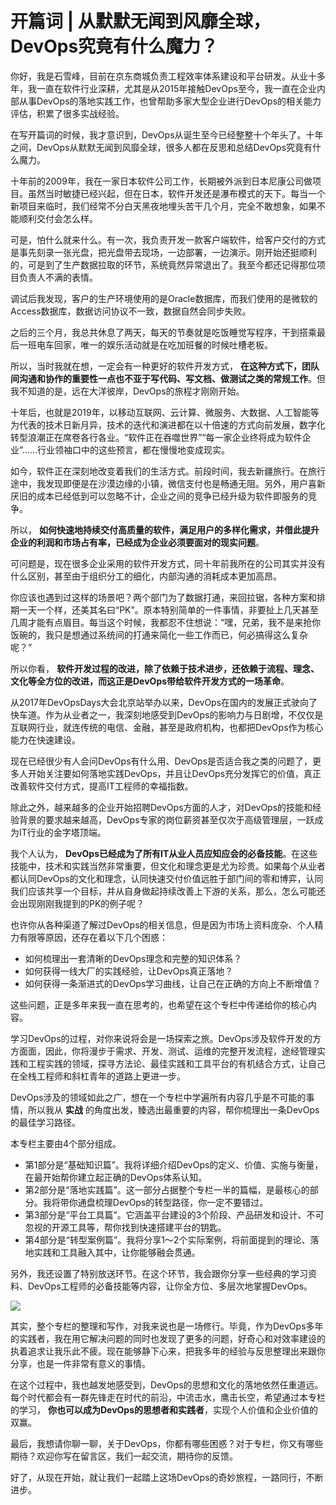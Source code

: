 # 开篇词 | 从默默无闻到风靡全球，DevOps究竟有什么魔力？
你好，我是石雪峰，目前在京东商城负责工程效率体系建设和平台研发。从业十多年，我一直在软件行业深耕，尤其是从2015年接触DevOps至今，我一直在企业内部从事DevOps的落地实践工作，也曾帮助多家大型企业进行DevOps的相关能力评估，积累了很多实战经验。

在写开篇词的时候，我才意识到，DevOps从诞生至今已经整整十个年头了。十年之间，DevOps从默默无闻到风靡全球，很多人都在反思和总结DevOps究竟有什么魔力。

十年前的2009年，我在一家日本软件公司工作，长期被外派到日本尼康公司做项目。虽然当时敏捷已经兴起，但在日本，软件开发还是瀑布模式的天下。每当一个新项目来临时，我们经常不分白天黑夜地埋头苦干几个月，完全不敢想象，如果不能顺利交付会怎么样。

可是，怕什么就来什么。有一次，我负责开发一款客户端软件，给客户交付的方式是事先刻录一张光盘，把光盘带去现场，一边部署，一边演示。刚开始还挺顺利的，可是到了生产数据拉取的环节，系统竟然异常退出了。我至今都还记得那位项目负责人不满的表情。

调试后我发现，客户的生产环境使用的是Oracle数据库，而我们使用的是微软的Access数据库，数据访问协议不一致，数据自然会同步失败。

之后的三个月，我总共休息了两天，每天的节奏就是吃饭睡觉写程序，干到搭乘最后一班电车回家，唯一的娱乐活动就是在吃加班餐的时候吐槽老板。

所以，当时我就在想，一定会有一种更好的软件开发方式， **在这种方式下，团队间沟通和协作的重要性一点也不亚于写代码、写文档、做测试之类的常规工作**。但我不知道的是，远在大洋彼岸，DevOps的旅程才刚刚开始。

十年后，也就是2019年，以移动互联网、云计算、微服务、大数据、人工智能等为代表的技术日新月异，技术的迭代和演进都在以十倍速的方式向前发展，数字化转型浪潮正在席卷各行各业。“软件正在吞噬世界”“每一家企业终将成为软件企业”……行业领袖口中的这些预言，都在慢慢地变成现实。

如今，软件正在深刻地改变着我们的生活方式。前段时间，我去新疆旅行。在旅行途中，我发现即便是在沙漠边缘的小镇，微信支付也是畅通无阻。另外，用户喜新厌旧的成本已经低到可以忽略不计，企业之间的竞争已经升级为软件即服务的竞争。

所以， **如何快速地持续交付高质量的软件，满足用户的多样化需求，并借此提升企业的利润和市场占有率，已经成为企业必须要面对的现实问题**。

可问题是，现在很多企业采用的软件开发方式，同十年前我所在的公司其实并没有什么区别，甚至由于组织分工的细化，内部沟通的消耗成本更加高昂。

你应该也遇到过这样的场景吧？两个部门为了数据打通，来回拉锯，各种方案和排期一天一个样，还美其名曰“PK”。原本特别简单的一件事情，非要扯上几天甚至几周才能有点眉目。每当这个时候，我都忍不住想说：“嘿，兄弟，我不是来抢你饭碗的，我只是想通过系统间的打通来简化一些工作而已，何必搞得这么复杂呢？”

所以你看， **软件开发过程的改进，除了依赖于技术进步，还依赖于流程、理念、文化等全方位的改进，而这正是DevOps带给软件开发方式的一场革命**。

从2017年DevOpsDays大会北京站举办以来，DevOps在国内的发展正式驶向了快车道。作为从业者之一，我深刻地感受到DevOps的影响力与日剧增，不仅仅是互联网行业，就连传统的电信、金融，甚至是政府机构，也都把DevOps作为核心能力在快速建设。

现在已经很少有人会问DevOps有什么用、DevOps是否适合我之类的问题了，更多人开始关注要如何落地实践DevOps，并且让DevOps充分发挥它的价值，真正改善软件交付方式，提高IT工程师的幸福指数。

除此之外，越来越多的企业开始招聘DevOps方面的人才，对DevOps的技能和经验背景的要求越来越高，DevOps专家的岗位薪资甚至仅次于高级管理层，一跃成为IT行业的金字塔顶端。

我个人认为， **DevOps已经成为了所有IT从业人员应知应会的必备技能**。在这些技能中，技术和实践当然非常重要，但文化和理念更是尤为珍贵。如果每个从业者都认同DevOps的文化和理念，认同快速交付价值远胜于部门间的零和博弈，认同我们应该共享一个目标，并从自身做起持续改善上下游的关系，那么，怎么可能还会出现刚刚我提到的PK的例子呢？

也许你从各种渠道了解过DevOps的相关信息，但是因为市场上资料庞杂、个人精力有限等原因，还存在着以下几个困惑：

- 如何梳理出一套清晰的DevOps理念和完整的知识体系？
- 如何获得一线大厂的实践经验，让DevOps真正落地？
- 如何获得一条渐进式的DevOps学习曲线，让自己在正确的方向上不断增值？

这些问题，正是多年来我一直在思考的，也希望在这个专栏中传递给你的核心内容。

学习DevOps的过程，对你来说将会是一场探索之旅。DevOps涉及软件开发的方方面面，因此，你将漫步于需求、开发、测试、运维的完整开发流程，途经管理实践和工程实践的领域，探寻方法论、最佳实践和工具平台的有机结合方式，让自己在全栈工程师和斜杠青年的道路上更进一步。

DevOps涉及的领域如此之广，想在一个专栏中学遍所有内容几乎是不可能的事情，所以我从 **实战** 的角度出发，臻选出最重要的内容，帮你梳理出一条DevOps的最佳学习路径。

本专栏主要由4个部分组成。

- 第1部分是“基础知识篇”。我将详细介绍DevOps的定义、价值、实施与衡量，在最开始帮你建立起正确的DevOps体系认知。
- 第2部分是“落地实践篇”。这一部分占据整个专栏一半的篇幅，是最核心的部分。我将带你通盘梳理DevOps的转型路径，你一定不要错过。
- 第3部分是“平台工具篇”。它涵盖平台建设的3个阶段、产品研发和设计、不可忽视的开源工具等，帮你找到快速搭建平台的钥匙。
- 第4部分是“转型案例篇”。我将分享1～2个实际案例，将前面提到的理论、落地实践和工具融入其中，让你能够融会贯通。

另外，我还设置了特别放送环节。在这个环节，我会跟你分享一些经典的学习资料、DevOps工程师的必备技能等内容，让你全方位、多层次地掌握DevOps。

![](images/144180/5e4f4b63da1b998f13acd7ae87b6a7bb.jpg)

其实，整个专栏的整理和写作，对我来说也是一场修行。毕竟，作为DevOps多年的实践者，我在用它解决问题的同时也发现了更多的问题，好奇心和对效率建设的执着追求让我乐此不疲。现在能够静下心来，把我多年的经验与反思整理出来跟你分享，也是一件非常有意义的事情。

在这个过程中，我也越发地感受到，DevOps的思想和文化的落地依然任重道远。每个时代都会有一群先锋走在时代的前沿，中流击水，鹰击长空，希望通过本专栏的学习， **你也可以成为DevOps的思想者和实践者**，实现个人价值和企业价值的双赢。

最后，我想请你聊一聊，关于DevOps，你都有哪些困惑？对于专栏，你又有哪些期待？欢迎你写在留言区，我们一起交流，期待你的反馈。

好了，从现在开始，就让我们一起踏上这场DevOps的奇妙旅程，一路同行，不断进步。